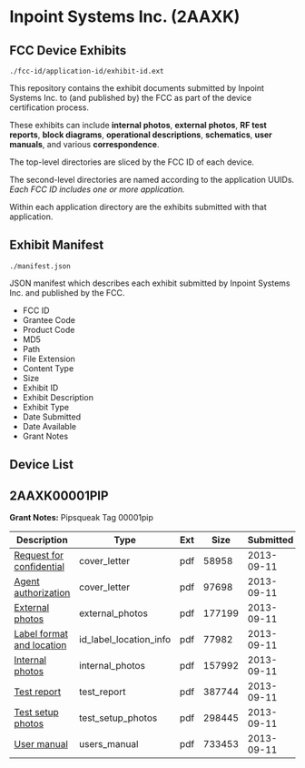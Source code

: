 # Inpoint Systems Inc. (2AAXK)
## FCC Device Exhibits

```
./fcc-id/application-id/exhibit-id.ext
```

This repository contains the exhibit documents submitted by Inpoint Systems Inc. to (and published by) the FCC as part of the device certification process.

These exhibits can include **internal photos**, **external photos**, **RF test reports**, **block diagrams**, **operational descriptions**, **schematics**, **user manuals**, and various **correspondence**.

The top-level directories are sliced by the FCC ID of each device.

The second-level directories are named according to the application UUIDs. *Each FCC ID includes one or more application.*

Within each application directory are the exhibits submitted with that application. 

## Exhibit Manifest

```
./manifest.json
```

JSON manifest which describes each exhibit submitted by Inpoint Systems Inc. and published by the FCC.

- FCC ID
- Grantee Code
- Product Code
- MD5
- Path
- File Extension
- Content Type
- Size
- Exhibit ID
- Exhibit Description
- Exhibit Type
- Date Submitted
- Date Available
- Grant Notes

## Device List
## 2AAXK00001PIP
**Grant Notes:** Pipsqueak Tag 00001pip

| Description | Type | Ext | Size | Submitted | Available |
| ----------- | ---- | --- | ---- | --------- | --------- |
| [Request for confidential](2AAXK00001PIP/93df5a03aac150840b4aadf59262165a/2068250.pdf) | cover_letter | pdf | 58958 | 2013-09-11 | 2013-09-11 |
| [Agent authorization](2AAXK00001PIP/93df5a03aac150840b4aadf59262165a/2068251.pdf) | cover_letter | pdf | 97698 | 2013-09-11 | 2013-09-11 |
| [External photos](2AAXK00001PIP/93df5a03aac150840b4aadf59262165a/2068252.pdf) | external_photos | pdf | 177199 | 2013-09-11 | 2013-09-11 |
| [Label format and location](2AAXK00001PIP/93df5a03aac150840b4aadf59262165a/2068253.pdf) | id_label_location_info | pdf | 77982 | 2013-09-11 | 2013-09-11 |
| [Internal photos](2AAXK00001PIP/93df5a03aac150840b4aadf59262165a/2068255.pdf) | internal_photos | pdf | 157992 | 2013-09-11 | 2013-09-11 |
| [Test report](2AAXK00001PIP/93df5a03aac150840b4aadf59262165a/2068254.pdf) | test_report | pdf | 387744 | 2013-09-11 | 2013-09-11 |
| [Test setup photos](2AAXK00001PIP/93df5a03aac150840b4aadf59262165a/2068256.pdf) | test_setup_photos | pdf | 298445 | 2013-09-11 | 2013-09-11 |
| [User manual](2AAXK00001PIP/93df5a03aac150840b4aadf59262165a/2068257.pdf) | users_manual | pdf | 733453 | 2013-09-11 | 2013-09-11 |
